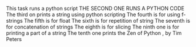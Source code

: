 This task runs a python script
THE SECOND ONE RUNS A PYTHON CODE
The third on prints a string using python scripting
The fourth is for using f-strings
The fifth is for float
The sixth is for repetition of string
The seventh is for concatenation of strings
The eighth is for slicing
The ninth one is for printing a part of a string
The tenth one prints the Zen of Python , by Tim Peters
